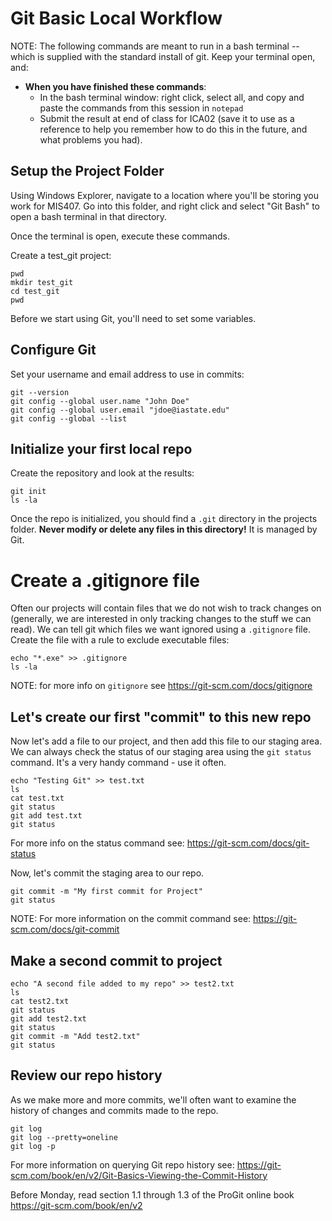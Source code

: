 # Git Basic Local Workflow

NOTE: The following commands are meant to run in a bash terminal -- which is supplied with the standard install of git. Keep your terminal open, and:
* **When you have finished these commands**:
  * In the bash terminal window: right click, select all, and copy and paste the commands from this session in `notepad`
  * Submit the result at end of class for ICA02 (save it to use as a reference to help you remember how to do this in the future, and what problems you had).

## Setup the Project Folder

Using Windows Explorer, navigate to a location where you'll be storing you work for MIS407. Go into this folder, and right click and select "Git Bash" to open a bash terminal in that directory.

Once the terminal is open, execute these commands.

Create a test_git project:

```
pwd
mkdir test_git
cd test_git
pwd
```

Before we start using Git, you'll need to set some variables.

## Configure Git

Set your username and email address to use in commits:

```
git --version
git config --global user.name "John Doe"
git config --global user.email "jdoe@iastate.edu"
git config --global --list
```

## Initialize your first local repo

Create the repository and look at the results:

```
git init
ls -la
```
Once the repo is initialized, you should find a `.git` directory in the projects folder. **Never modify or delete any files in this directory!** It is managed by Git.

# Create a .gitignore file

Often our projects will contain files that we do not wish to track changes on (generally, we are interested in only tracking changes to the stuff we can read). We can tell git which files we want ignored using a `.gitignore` file. Create the file with a rule to exclude executable files:
```
echo "*.exe" >> .gitignore
ls -la
```
NOTE: for more info on `gitignore` see https://git-scm.com/docs/gitignore

## Let's create our first "commit" to this new repo

Now let's add a file to our project, and then add this file to our staging area. We can always check the status of our staging area using the `git status` command. It's a very handy command - use it often.

```
echo "Testing Git" >> test.txt
ls
cat test.txt
git status
git add test.txt
git status
```
For more info on the status command see: https://git-scm.com/docs/git-status

Now, let's commit the staging area to our repo.

```
git commit -m "My first commit for Project"
git status
```
NOTE: For more information on the commit command see: https://git-scm.com/docs/git-commit

## Make a second commit to project
```
echo "A second file added to my repo" >> test2.txt
ls
cat test2.txt
git status
git add test2.txt
git status
git commit -m "Add test2.txt"
git status
```

## Review our repo history

As we make more and more commits, we'll often want to examine the history of changes and commits made to the repo.

```
git log
git log --pretty=oneline
git log -p
```
For more information on querying Git repo history see: https://git-scm.com/book/en/v2/Git-Basics-Viewing-the-Commit-History

Before Monday, read section 1.1 through 1.3 of the ProGit online book
https://git-scm.com/book/en/v2
